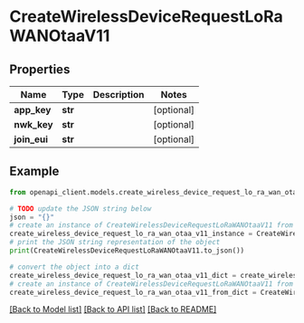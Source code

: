 # CreateWirelessDeviceRequestLoRaWANOtaaV11


## Properties

Name | Type | Description | Notes
------------ | ------------- | ------------- | -------------
**app_key** | **str** |  | [optional] 
**nwk_key** | **str** |  | [optional] 
**join_eui** | **str** |  | [optional] 

## Example

```python
from openapi_client.models.create_wireless_device_request_lo_ra_wan_otaa_v11 import CreateWirelessDeviceRequestLoRaWANOtaaV11

# TODO update the JSON string below
json = "{}"
# create an instance of CreateWirelessDeviceRequestLoRaWANOtaaV11 from a JSON string
create_wireless_device_request_lo_ra_wan_otaa_v11_instance = CreateWirelessDeviceRequestLoRaWANOtaaV11.from_json(json)
# print the JSON string representation of the object
print(CreateWirelessDeviceRequestLoRaWANOtaaV11.to_json())

# convert the object into a dict
create_wireless_device_request_lo_ra_wan_otaa_v11_dict = create_wireless_device_request_lo_ra_wan_otaa_v11_instance.to_dict()
# create an instance of CreateWirelessDeviceRequestLoRaWANOtaaV11 from a dict
create_wireless_device_request_lo_ra_wan_otaa_v11_from_dict = CreateWirelessDeviceRequestLoRaWANOtaaV11.from_dict(create_wireless_device_request_lo_ra_wan_otaa_v11_dict)
```
[[Back to Model list]](../README.md#documentation-for-models) [[Back to API list]](../README.md#documentation-for-api-endpoints) [[Back to README]](../README.md)


